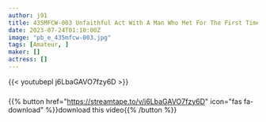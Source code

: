 ```yaml
---
author: j91
title: 435MFCW-003 Unfaithful Act With A Man Who Met For The First Time By A Beautiful Married Woman Who Has Too Much Libido! ! Vagina And Ji ○ Are Also A Perfect Match Than My Husband…? ! As Soon As It Is Inserted, The Sheets Are Squishy With The Squirting That Pops Out Every Time! An Ecstatic Expression With A Tongue Sticking Out To The Semen Of A Stranger… The Desire That Was Smoldering In The Back Of The Vagina Overflows And You Go Crazy Enough To Lose Yourself! ! [Mayu / 30 Years Old / 7 Years Of Marriage]
date: 2023-07-24T01:10:00Z
image: "pb_e_435mfcw-003.jpg"
tags: [Amateur, ]
maker: []
actress: []
---
```



{{< youtubepl j6LbaGAVO7fzy6D >}}
###

{{% button href="https://streamtape.to/v/j6LbaGAVO7fzy6D" icon="fas fa-download" %}}download this video{{% /button %}}

